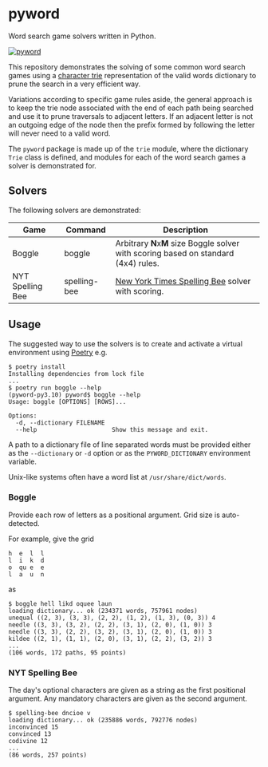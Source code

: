 # pyword

Word search game solvers written in Python.

[![pyword](https://circleci.com/gh/phyrwork/pyword/tree/master.svg?style=svg)](https://app.circleci.com/pipelines/github/phyrwork/pyword?branch=master)

This repository demonstrates the solving of some common word search games using a
[character trie](https://en.wikipedia.org/wiki/Trie) representation of the valid words
dictionary to prune the search in a very efficient way.

Variations according to specific game rules aside, the general approach is to keep the
trie node associated with the end of each path being searched and use it to prune
traversals to adjacent letters. If an adjacent letter is not an outgoing edge of the
node then the prefix formed by following the letter will never need to a valid word.

The `pyword` package is made up of the `trie` module, where the dictionary `Trie` class
is defined, and modules for each of the word search games a solver is demonstrated for.


## Solvers

The following solvers are demonstrated:

| Game             | Command      | Description                                                                                      |
|------------------|--------------|--------------------------------------------------------------------------------------------------|
| Boggle           | boggle       | Arbitrary **N**x**M** size Boggle solver with scoring based on standard (4x4) rules.             |
| NYT Spelling Bee | spelling-bee | [New York Times Spelling Bee](https://www.nytimes.com/puzzles/spelling-bee) solver with scoring. |


## Usage

The suggested way to use the solvers is to create and activate a virtual environment
using [Poetry](https://python-poetry.org/docs/) e.g.

```shell
$ poetry install
Installing dependencies from lock file
...
$ poetry run boggle --help
(pyword-py3.10) pyword$ boggle --help
Usage: boggle [OPTIONS] [ROWS]...

Options:
  -d, --dictionary FILENAME
  --help                     Show this message and exit.
```

A path to a dictionary file of line separated words must be provided either as the `--dictionary`
or `-d` option or as the `PYWORD_DICTIONARY` environment variable.

Unix-like systems often have a word list at `/usr/share/dict/words`.


### Boggle

Provide each row of letters as a positional argument. Grid size is auto-detected.

For example, give the grid

```text
h  e  l  l
l  i  k  d
o  qu e  e
l  a  u  n
```

as

```shell
$ boggle hell likd oquee laun
loading dictionary... ok (234371 words, 757961 nodes)
unequal ((2, 3), (3, 3), (2, 2), (1, 2), (1, 3), (0, 3)) 4
needle ((3, 3), (3, 2), (2, 2), (3, 1), (2, 0), (1, 0)) 3
needle ((3, 3), (2, 2), (3, 2), (3, 1), (2, 0), (1, 0)) 3
kildee ((2, 1), (1, 1), (2, 0), (3, 1), (2, 2), (3, 2)) 3
...
(106 words, 172 paths, 95 points)
```


### NYT Spelling Bee

The day's optional characters are given as a string as the first positional argument.
Any mandatory characters are given as the second argument.

```shell
$ spelling-bee dncioe v
loading dictionary... ok (235886 words, 792776 nodes)
inconvinced 15
convinced 13
codivine 12
...
(86 words, 257 points)
```
